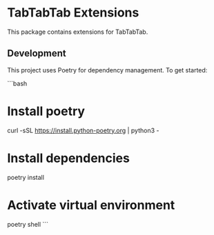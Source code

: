 # TabTabTab Extensions

This package contains extensions for TabTabTab.

## Development

This project uses Poetry for dependency management. To get started:

\`\`\`bash
# Install poetry
curl -sSL https://install.python-poetry.org | python3 -

# Install dependencies
poetry install

# Activate virtual environment
poetry shell
\`\`\`
